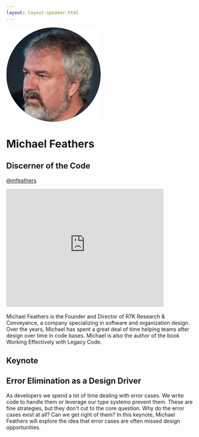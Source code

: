 ```yaml
---
layout: layout-speaker.html
---
```


<div class="container section featured-speaker">
  <div class="row">
  <div class="col-xs-12 col-sm-2 img-container">
    <img class="speaker-page-img" src="../img/speakers/Michael-Feathers-ON.png" />
  </div>
  <div class="col-xs-12 col-sm-10 copy-container">
    <h1 class="speaker-header">Michael Feathers</h1>
    <h2 class="speaker-subtitle">Discerner of the Code</h2>
    <p class="copy"><a class="speaker-handle" href="https://twitter.com/mfeathers" target="_blank">@mfeathers</a></p>
    <div class="video-responsive">
        <iframe width="420" height="315" src="http://www.youtube.com/embed/3RtLCav0Bp4" frameborder="0" allowfullscreen></iframe>
      </div>
      <p class="copy"></p>
    <p class="copy">Michael Feathers is the Founder and Director of R7K Research &amp; Conveyance, a company specializing in software and organization design. Over the years, Michael has spent a great deal of time helping teams after design over time in code bases. Michael is also the author of the book Working Effectively with Legacy Code.</p>
    <h2 class="speaker-subheader">Keynote</h2>
    <h2 class="speaker-subheader gold">Error Elimination as a Design Driver</h2>
    <p class="copy">As developers we spend a lot of time dealing with error cases. We write code to handle them or leverage our type systems prevent them. These are fine strategies, but they don't cut to the core question. Why do the error cases exist at all? Can we get right of them? In this keynote, Michael Feathers will explore the idea that error cases are often missed design opportunities. </p>
    <!--<a class="btn" href="https://ti.to/explore-ddd-conference/2017">Buy Tickets</a>-->
  </div>
</div>
</div>
